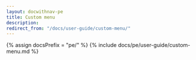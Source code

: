 ```yaml
---
layout: docwithnav-pe
title: Custom menu
description:  
redirect_from: "/docs/user-guide/custom-menu/"
---
```


{% assign docsPrefix = "pe/" %}
{% include docs/pe/user-guide/custom-menu.md %}
